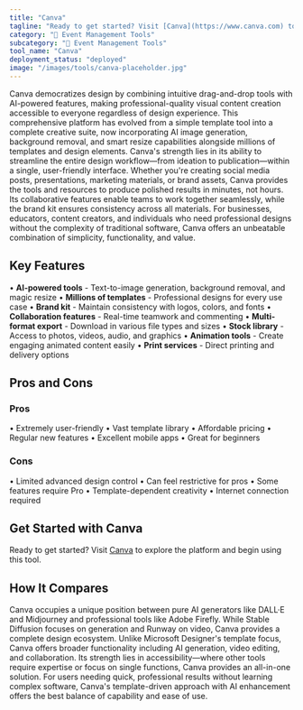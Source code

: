 ```yaml
---
title: "Canva"
tagline: "Ready to get started? Visit [Canva](https://www.canva.com) to explore the platform and begin using this tool...."
category: "🎪 Event Management Tools"
subcategory: "🎪 Event Management Tools"
tool_name: "Canva"
deployment_status: "deployed"
image: "/images/tools/canva-placeholder.jpg"
---
```

Canva democratizes design by combining intuitive drag-and-drop tools with AI-powered features, making professional-quality visual content creation accessible to everyone regardless of design experience. This comprehensive platform has evolved from a simple template tool into a complete creative suite, now incorporating AI image generation, background removal, and smart resize capabilities alongside millions of templates and design elements. Canva's strength lies in its ability to streamline the entire design workflow—from ideation to publication—within a single, user-friendly interface. Whether you're creating social media posts, presentations, marketing materials, or brand assets, Canva provides the tools and resources to produce polished results in minutes, not hours. Its collaborative features enable teams to work together seamlessly, while the brand kit ensures consistency across all materials. For businesses, educators, content creators, and individuals who need professional designs without the complexity of traditional software, Canva offers an unbeatable combination of simplicity, functionality, and value.

## Key Features

• **AI-powered tools** - Text-to-image generation, background removal, and magic resize
• **Millions of templates** - Professional designs for every use case
• **Brand kit** - Maintain consistency with logos, colors, and fonts
• **Collaboration features** - Real-time teamwork and commenting
• **Multi-format export** - Download in various file types and sizes
• **Stock library** - Access to photos, videos, audio, and graphics
• **Animation tools** - Create engaging animated content easily
• **Print services** - Direct printing and delivery options

## Pros and Cons

### Pros
• Extremely user-friendly
• Vast template library
• Affordable pricing
• Regular new features
• Excellent mobile apps
• Great for beginners

### Cons
• Limited advanced design control
• Can feel restrictive for pros
• Some features require Pro
• Template-dependent creativity
• Internet connection required

## Get Started with Canva

Ready to get started? Visit [Canva](https://www.canva.com) to explore the platform and begin using this tool.

## How It Compares

Canva occupies a unique position between pure AI generators like DALL·E and Midjourney and professional tools like Adobe Firefly. While Stable Diffusion focuses on generation and Runway on video, Canva provides a complete design ecosystem. Unlike Microsoft Designer's template focus, Canva offers broader functionality including AI generation, video editing, and collaboration. Its strength lies in accessibility—where other tools require expertise or focus on single functions, Canva provides an all-in-one solution. For users needing quick, professional results without learning complex software, Canva's template-driven approach with AI enhancement offers the best balance of capability and ease of use.